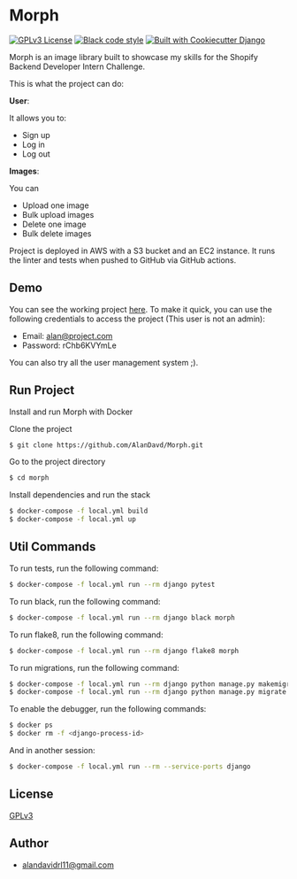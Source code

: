 # Morph

[![GPLv3 License](https://img.shields.io/badge/License-GPL%20v3-yellow.svg)](https://opensource.org/licenses/)
[![Black code style](https://img.shields.io/badge/code%20style-black-000000.svg)](https://pypi.org/project/black/)
[![Built with Cookiecutter Django](https://img.shields.io/badge/built%20with-Cookiecutter%20Django-ff69b4.svg?logo=cookiecutter)](https://github.com/pydanny/cookiecutter-django/)

Morph is an image library built to showcase my skills for the Shopify Backend Developer Intern Challenge.

This is what the project can do:

**User**:

It allows you to:

- Sign up
- Log in
- Log out

**Images**:

You can

- Upload one image
- Bulk upload images
- Delete one image
- Bulk delete images

Project is deployed in AWS with a S3 bucket and an EC2 instance. It runs the linter and tests when pushed to GitHub via GitHub actions.

## Demo

You can see the working project [here](https://projecttest.fun/). To make it quick, you can use the following credentials to access the project (This user is not an admin):

- Email: alan@project.com
- Password: rChb6KVYmLe

You can also try all the user management system ;).

## Run Project

Install and run Morph with Docker

Clone the project

```bash
$ git clone https://github.com/AlanDavd/Morph.git
```

Go to the project directory

```bash
$ cd morph
```

Install dependencies and run the stack

```bash
$ docker-compose -f local.yml build
$ docker-compose -f local.yml up
```


## Util Commands

To run tests, run the following command:

```bash
$ docker-compose -f local.yml run --rm django pytest
```

To run black, run the following command:

```bash
$ docker-compose -f local.yml run --rm django black morph
```

To run flake8, run the following command:

```bash
$ docker-compose -f local.yml run --rm django flake8 morph
```

To run migrations, run the following command:

```bash
$ docker-compose -f local.yml run --rm django python manage.py makemigrations
$ docker-compose -f local.yml run --rm django python manage.py migrate
```

To enable the debugger, run the following commands:

```bash
$ docker ps
$ docker rm -f <django-process-id>
```

And in another session:

```bash
$ docker-compose -f local.yml run --rm --service-ports django
```

## License

[GPLv3](./LICENSE)


## Author

- alandavidrl11@gmail.com
